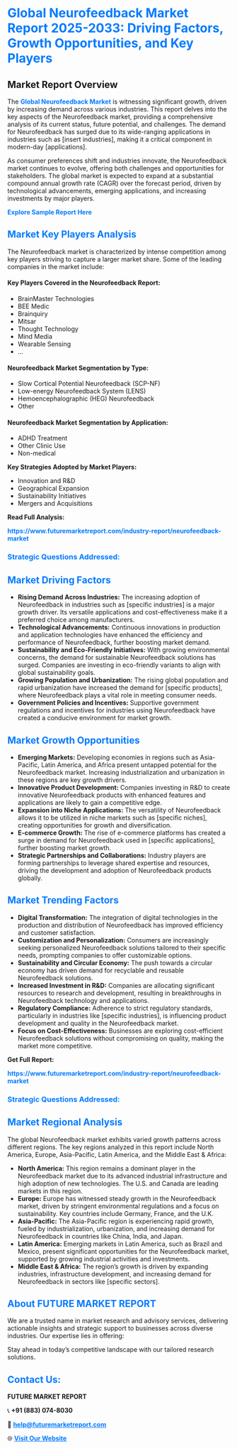 <h1 style="color: #007BFF;">Global Neurofeedback Market Report 2025-2033: Driving Factors, Growth Opportunities, and Key Players</h1>

<section id="overview">
<h2>Market Report Overview</h2>
<p>The <a href="https://www.futuremarketreport.com/industry-report/neurofeedback-market" style="color: #007BFF; text-decoration: none;"><strong>Global Neurofeedback Market</strong></a> is witnessing significant growth, driven by increasing demand across various industries. This report delves into the key aspects of the Neurofeedback market, providing a comprehensive analysis of its current status, future potential, and challenges. The demand for Neurofeedback has surged due to its wide-ranging applications in industries such as [insert industries], making it a critical component in modern-day [applications].</p>
<p>As consumer preferences shift and industries innovate, the Neurofeedback market continues to evolve, offering both challenges and opportunities for stakeholders. The global market is expected to expand at a substantial compound annual growth rate (CAGR) over the forecast period, driven by technological advancements, emerging applications, and increasing investments by major players.</p>
</section>

<section id="overview">
<p><a href="https://www.futuremarketreport.com/request-sample/reportId=104684" style="color: #007BFF; text-decoration: none;"><strong>Explore Sample Report Here</strong></a></p>
</section>

<section id="key-players">
<h2 style="color: #007BFF;">Market Key Players Analysis</h2>
<p>The Neurofeedback market is characterized by intense competition among key players striving to capture a larger market share. Some of the leading companies in the market include:</p>
<h4>Key Players Covered in the Neurofeedback Report:</h4>
<ul><li>BrainMaster Technologies</li><li>BEE Medic</li><li>Brainquiry</li><li>Mitsar</li><li>Thought Technology</li><li>Mind Media</li><li>Wearable Sensing</li><li>...</li></ul>
<h4>Neurofeedback Market Segmentation by Type:</h4>
<ul><li>Slow Cortical Potential Neurofeedback (SCP-NF)</li><li>Low-energy Neurofeedback System (LENS)</li><li>Hemoencephalographic (HEG) Neurofeedback</li><li>Other</li></ul>

<h4>Neurofeedback Market Segmentation by Application:</h4>
<ul><li>ADHD Treatment</li><li>Other Clinic Use</li><li>Non-medical</li></ul>
<p><strong>Key Strategies Adopted by Market Players:</strong></p>
<ul>
<li>Innovation and R&D</li>
<li>Geographical Expansion</li>
<li>Sustainability Initiatives</li>
<li>Mergers and Acquisitions</li>
</ul>
</section>

<section>
<p><strong>Read Full Analysis: </strong></p><a href="https://www.futuremarketreport.com/industry-report/neurofeedback-market" style="color: #007BFF; text-decoration: none;"><strong>https://www.futuremarketreport.com/industry-report/neurofeedback-market</strong></a>
<h3 style="color: #007BFF;">Strategic Questions Addressed:</h3>
</section>

<section id="driving-factors">
<h2 style="color: #007BFF;">Market Driving Factors</h2>
<ul>
<li><strong>Rising Demand Across Industries:</strong> The increasing adoption of Neurofeedback in industries such as [specific industries] is a major growth driver. Its versatile applications and cost-effectiveness make it a preferred choice among manufacturers.</li>
<li><strong>Technological Advancements:</strong> Continuous innovations in production and application technologies have enhanced the efficiency and performance of Neurofeedback, further boosting market demand.</li>
<li><strong>Sustainability and Eco-Friendly Initiatives:</strong> With growing environmental concerns, the demand for sustainable Neurofeedback solutions has surged. Companies are investing in eco-friendly variants to align with global sustainability goals.</li>
<li><strong>Growing Population and Urbanization:</strong> The rising global population and rapid urbanization have increased the demand for [specific products], where Neurofeedback plays a vital role in meeting consumer needs.</li>
<li><strong>Government Policies and Incentives:</strong> Supportive government regulations and incentives for industries using Neurofeedback have created a conducive environment for market growth.</li>
</ul>
</section>

<section id="growth-opportunities">
<h2 style="color: #007BFF;">Market Growth Opportunities</h2>
<ul>
<li><strong>Emerging Markets:</strong> Developing economies in regions such as Asia-Pacific, Latin America, and Africa present untapped potential for the Neurofeedback market. Increasing industrialization and urbanization in these regions are key growth drivers.</li>
<li><strong>Innovative Product Development:</strong> Companies investing in R&D to create innovative Neurofeedback products with enhanced features and applications are likely to gain a competitive edge.</li>
<li><strong>Expansion into Niche Applications:</strong> The versatility of Neurofeedback allows it to be utilized in niche markets such as [specific niches], creating opportunities for growth and diversification.</li>
<li><strong>E-commerce Growth:</strong> The rise of e-commerce platforms has created a surge in demand for Neurofeedback used in [specific applications], further boosting market growth.</li>
<li><strong>Strategic Partnerships and Collaborations:</strong> Industry players are forming partnerships to leverage shared expertise and resources, driving the development and adoption of Neurofeedback products globally.</li>
</ul>
</section>

<section id="trending-factors">
<h2 style="color: #007BFF;">Market Trending Factors</h2>
<ul>
<li><strong>Digital Transformation:</strong> The integration of digital technologies in the production and distribution of Neurofeedback has improved efficiency and customer satisfaction.</li>
<li><strong>Customization and Personalization:</strong> Consumers are increasingly seeking personalized Neurofeedback solutions tailored to their specific needs, prompting companies to offer customizable options.</li>
<li><strong>Sustainability and Circular Economy:</strong> The push towards a circular economy has driven demand for recyclable and reusable Neurofeedback solutions.</li>
<li><strong>Increased Investment in R&D:</strong> Companies are allocating significant resources to research and development, resulting in breakthroughs in Neurofeedback technology and applications.</li>
<li><strong>Regulatory Compliance:</strong> Adherence to strict regulatory standards, particularly in industries like [specific industries], is influencing product development and quality in the Neurofeedback market.</li>
<li><strong>Focus on Cost-Effectiveness:</strong> Businesses are exploring cost-efficient Neurofeedback solutions without compromising on quality, making the market more competitive.</li>
</ul>
</section>

<section>
<p><strong>Get Full Report: </strong></p><a href="https://www.futuremarketreport.com/industry-report/neurofeedback-market" style="color: #007BFF; text-decoration: none;"><strong>https://www.futuremarketreport.com/industry-report/neurofeedback-market</strong></a>
<h3 style="color: #007BFF;">Strategic Questions Addressed:</h3>
</section>


<section id="regional-analysis">
<h2 style="color: #007BFF;">Market Regional Analysis</h2>
<p>The global Neurofeedback market exhibits varied growth patterns across different regions. The key regions analyzed in this report include North America, Europe, Asia-Pacific, Latin America, and the Middle East & Africa:</p>
<ul>
<li><strong>North America:</strong> This region remains a dominant player in the Neurofeedback market due to its advanced industrial infrastructure and high adoption of new technologies. The U.S. and Canada are leading markets in this region.</li>
<li><strong>Europe:</strong> Europe has witnessed steady growth in the Neurofeedback market, driven by stringent environmental regulations and a focus on sustainability. Key countries include Germany, France, and the U.K.</li>
<li><strong>Asia-Pacific:</strong> The Asia-Pacific region is experiencing rapid growth, fueled by industrialization, urbanization, and increasing demand for Neurofeedback in countries like China, India, and Japan.</li>
<li><strong>Latin America:</strong> Emerging markets in Latin America, such as Brazil and Mexico, present significant opportunities for the Neurofeedback market, supported by growing industrial activities and investments.</li>
<li><strong>Middle East & Africa:</strong> The region’s growth is driven by expanding industries, infrastructure development, and increasing demand for Neurofeedback in sectors like [specific sectors].</li>
</ul>
</section>

<footer>
<h2 style="color: #007BFF;">About FUTURE MARKET REPORT</h2>
<p>We are a trusted name in market research and advisory services, delivering actionable insights and strategic support to businesses across diverse industries. Our expertise lies in offering:</p>

<p>Stay ahead in today’s competitive landscape with our tailored research solutions.</p>

<h2 style="color: #007BFF;">Contact Us:</h2>
<p><strong>FUTURE MARKET REPORT</strong></p>
<p>📞 <strong>+91 (883) 074-8030</strong></p>
<p>📧 <strong><a href="mailto:help@futuremarketreport.com" style="color: #007BFF;">help@futuremarketreport.com</a></strong></p>
<p>🌐 <strong><a href="https://www.futuremarketreport.com/" style="color: #007BFF;">Visit Our Website</a></strong></p>
</footer>